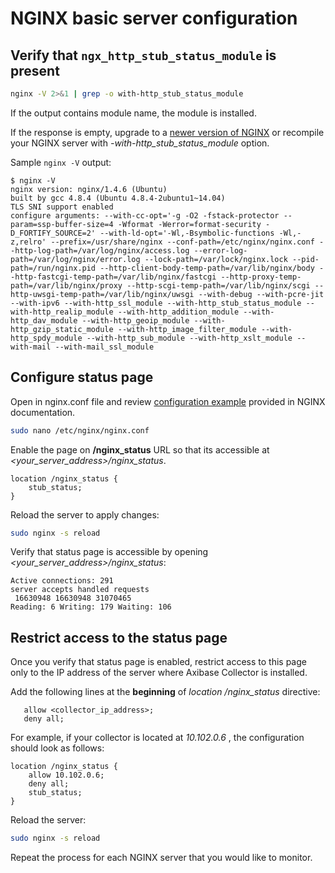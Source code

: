 # NGINX basic server configuration

## Verify that `ngx_http_stub_status_module` is present

```sh
nginx -V 2>&1 | grep -o with-http_stub_status_module
```

If the output contains module name, the module is installed.

If the response is empty, upgrade to a [newer version of NGINX](http://nginx.org/en/CHANGES) or recompile your NGINX server with *-with-http_stub_status_module* option.

Sample `nginx -V` output:

```
$ nginx -V
nginx version: nginx/1.4.6 (Ubuntu)
built by gcc 4.8.4 (Ubuntu 4.8.4-2ubuntu1~14.04)
TLS SNI support enabled
configure arguments: --with-cc-opt='-g -O2 -fstack-protector --param=ssp-buffer-size=4 -Wformat -Werror=format-security -D_FORTIFY_SOURCE=2' --with-ld-opt='-Wl,-Bsymbolic-functions -Wl,-z,relro' --prefix=/usr/share/nginx --conf-path=/etc/nginx/nginx.conf --http-log-path=/var/log/nginx/access.log --error-log-path=/var/log/nginx/error.log --lock-path=/var/lock/nginx.lock --pid-path=/run/nginx.pid --http-client-body-temp-path=/var/lib/nginx/body --http-fastcgi-temp-path=/var/lib/nginx/fastcgi --http-proxy-temp-path=/var/lib/nginx/proxy --http-scgi-temp-path=/var/lib/nginx/scgi --http-uwsgi-temp-path=/var/lib/nginx/uwsgi --with-debug --with-pcre-jit --with-ipv6 --with-http_ssl_module --with-http_stub_status_module --with-http_realip_module --with-http_addition_module --with-http_dav_module --with-http_geoip_module --with-http_gzip_static_module --with-http_image_filter_module --with-http_spdy_module --with-http_sub_module --with-http_xslt_module --with-mail --with-mail_ssl_module
```



## Configure status page

Open in nginx.conf file and review [configuration example](http://nginx.org/en/docs/http/ngx_http_stub_status_module.html#example) provided in NGINX documentation. 

```sh
sudo nano /etc/nginx/nginx.conf
```

Enable the page on **/nginx_status** URL so that its accessible at *<your_server_address>/nginx_status*. 

```
location /nginx_status {
    stub_status;
}
```

Reload the server to apply changes:

```sh
sudo nginx -s reload
```

Verify that status page is accessible by opening *<your_server_address>/nginx_status*:

```
Active connections: 291
server accepts handled requests
 16630948 16630948 31070465
Reading: 6 Writing: 179 Waiting: 106
```

## Restrict access to the status page

Once you verify that status page is enabled, restrict access to this page only to the IP address of the server where Axibase Collector is installed. 

Add the following lines at the **beginning** of *location /nginx_status* directive:

```
   allow <collector_ip_address>;
   deny all;
```

 For example, if your collector is located at *10.102.0.6* , the configuration should look as follows:
 
```
location /nginx_status {
    allow 10.102.0.6;
    deny all;
    stub_status;
}
```

Reload the server:

```sh
sudo nginx -s reload
```

Repeat the process for each NGINX server that you would like to monitor.
